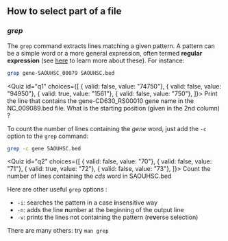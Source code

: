 <script>
import Quiz from "components/Quiz.svelte";
</script>

## How to select part of a file

### *grep*

The `grep` command extracts lines matching a given pattern. 
A pattern can be a simple word or a more general expression, often termed **regular expression** (see [here](https://librarycarpentry.org/lc-data-intro/01-regular-expressions/) to learn more about these). 
For instance:

```bash
grep gene-SAOUHSC_00079 SAOUHSC.bed
```
<Quiz id="q1" choices={[
  { valid: false, value: "74750"},
  { valid: false, value: "94950"},
  { valid: true, value: "1561"},
  { valid: false, value: "750"},
]}>
	<span slot="prompt">
		Print the line that contains the gene-CD630_RS00010 gene name in the NC_009089.bed file. What is the starting position (given in the 2nd column) ?
	</span>
</Quiz>

To count the number of lines containing the _gene_ word, just add the `-c` option to the `grep` command:

```bash
grep -c gene SAOUHSC.bed
```

<Quiz id="q2" choices={[
  { valid: false, value: "70"},
  { valid: false, value: "71"},
  { valid: true, value: "72"},
  { valid: false, value: "73"},
]}>
	<span slot="prompt">
		Count the number of lines containing the <i>cds</i> word in SAOUHSC.bed
	</span>
</Quiz>



Here are other useful `grep` options :
- `-i`: searches the pattern in a case **i**nsensitive way
- `-n`: adds the line **n**umber at the beginning of the output line
- `-v`: prints the lines not containing the pattern (re**v**erse selection)

There are many others: try `man grep`

